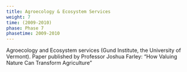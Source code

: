 ```yaml
---
title: Agroecology & Ecosystem Services
weight: 7
time: (2009-2010)
phase: Phase 7
phasetime: 2009-2010
---
```

Agroecology and Ecosystem services (Gund Institute, the University of Vermont). Paper published by Professor Joshua Farley: “How Valuing Nature Can Transform Agriculture”

